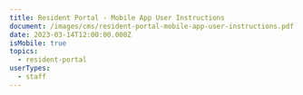```yaml
---
title: Resident Portal - Mobile App User Instructions
document: /images/cms/resident-portal-mobile-app-user-instructions.pdf
date: 2023-03-14T12:00:00.000Z
isMobile: true
topics:
  - resident-portal
userTypes:
  - staff
---
```

